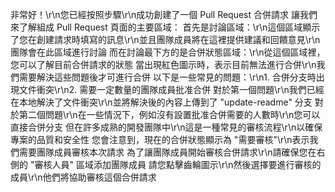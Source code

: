 非常好！\r\n您已經按照步驟\r\n成功創建了一個 Pull Request 合併請求
讓我們來了解組成 Pull Request 頁面的主要區域：
首先是討論區域：\r\n這個區域顯示了您在創建請求時填寫的訊息\r\n並且團隊成員將在這裡提供建議和回饋意見\r\n團隊會在此區域進行討論
而在討論最下方的是合併狀態區域：\r\n從這個區域裡，您可以了解目前合併請求的狀態
當出現紅色圖示時，表示目前無法進行合併\r\n我們需要解決這些問題後才可進行合併
以下是一些常見的問題：\r\n1. 合併分支時出現文件衝突\r\n2. 需要一定數量的團隊成員批准合併
對於第一個問題\r\n我們已經在本地解決了文件衝突\r\n並將解決後的內容上傳到了 "update-readme" 分支
對於第二個問題\r\n在一些情況下，例如沒有設置批准合併需要的人數時\r\n您可以直接合併分支
但在許多成熟的開發團隊中\r\n這是一種常見的審核流程\r\n以確保專案的品質和安全性
您會注意到，現在的合併狀態顯示為 "需要審核"\r\n表示我們需要團隊成員審核本次請求
為了讓團隊成員開始審核合併請求\r\n請確保您在右側的 "審核人員" 區域添加團隊成員
請您點擊齒輪圖示\r\n然後選擇要進行審核的成員\r\n他們將協助審核這個合併請求